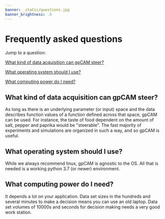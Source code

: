 ```yaml
---
banner: _static/questions.jpg
banner_brightness: .5
---
```


# Frequently asked questions


Jump to a question:

[What kind of data acquisition can gpCAM steer?](#what-kind-of-data-acquisition-can-gpcam-steer)

[What operating system should I use?](#what-operating-system-should-i-use)

[What computing power do I need?](#what-computing-power-do-i-need)

## What kind of data acquisition can gpCAM steer?

As long as there is an underlying parameter (or input) space and the data describes function values of a function defined across that space, gpCAM can be used. For instance, the taste of food dependent on the amount of salt, pepper and paprika would be "steerable". The fast majority of experiments and simulations are organized in such a way, and so gpCAM is useful.

## What operating system should I use?

While we always recommend linux, gpCAM is agnostic to the OS. All that is needed is a working python 3.7 (or newer) environment.

## What computing power do I need?

It depends a lot on your application. Data set sizes in the hundreds and several minutes to make a decision means you can use an old laptop. Data set volumes of 10000s and seconds for decision making needs a very good work station.
